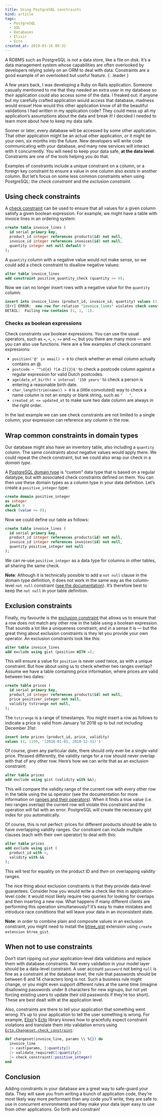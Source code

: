 ```yaml
---
title: Using PostgreSQL constraints
kind: article
tags:
  - PostgreSQL
  - SQL
  - Databases
  - Elixir
  - Ecto
created_at: 2019-03-16 09:32
---
```

A RDBMS such as PostgreSQL is not a data store, like a file on disk. It’s a data management system whose capabilities are often overlooked by developers relying solely on an ORM to deal with data. Constraints are a good example of an overlooked but useful feature. 
{: .leader }

A few years back, I was developing a Ruby on Rails application. Someone casually mentioned to me that they needed an extra user in my database so _their_ application could also access some of the data. I freaked out: if anyone but _my_ carefully crafted application would access that database, madness would ensue! How would this other application know of all the beautiful validations I had written in my application code? They could mess up all my application’s assumptions about the data and break it! I decided I needed to learn more about how to keep my data safe.

Sooner or later, every database will be accessed by some other application. That other application might be an actual other application, or it might be your own, six months into the future. New developers will write code communicating with your database, and many new services will interact with it concurrently. You will need to keep your data safe, **at the data level**. Constraints are one of the tools helping you do that.

Examples of constraints include a unique constraint on a column, or a foreign key constraint to ensure a value in one column also exists in another column. But let’s focus on some less common constraints when using PostgreSQL: the _check constraint_ and the _exclusion constraint_.

## Using check constraints 

A [check constraint](https://www.postgresql.org/docs/current/ddl-constraints.html#DDL-CONSTRAINTS-CHECK-CONSTRAINTS) can be used to ensure that all values for a given column satisfy a given boolean expression. For example, we might have a table with invoice lines in an ordering system:

~~~sql
create table invoice_lines (
  id serial primary key,
  product_id integer references products(id) not null,
  invoice_id integer references invoices(id) not null,
  quantity integer not null default 0
);
~~~

A `quantity` column with a negative value would not make sense, so we could add a check constraint to disallow negative values:

~~~sql
alter table invoice_lines
add constraint positive_quantity_check (quantity >= 0);
~~~

Now we can no longer insert rows with a negative value for the `quantity` column:

~~~sql
insert into invoice_lines (product_id, invoice_id, quantity) values (1, 1, -1);
[Err] ERROR:  new row for relation "invoice_lines" violates check constraint "positive_quantity_check"
DETAIL:  Failing row contains (1, 1, -1).
~~~

### Checks as boolean expressions

Check constraints use boolean expressions. You can use the usual operators, such as `=`, `<`, `>`, `>=` and `<=`; but you there are many more — and you can also use functions. Here are a few examples of check constraint expressions:

* `position('@' in email) > 0` to check whether an email column actually contains an @.
* `postcode ~ '^\d{4} ?[A-Z]{2}$'`  to check a postcode column against a regular expression for valid Dutch postcodes.
* `age(date_of_birth) < interval '150 years'` to check a person is entering a reasonable birth date.
* `char_length(trim(name)) > 0` is a (little convoluted) way to check a name column is not an empty or blank string, such as `"   "`.
* `created_at <= updated_at` to make sure two date column are always in the right order.

In the last example we can see check constraints are not limited to a single column; your expression can reference any column in the row.

## Wrap common constraints in domain types

Our database might also have an inventory table, also including a `quantity` column. The same constraints about negative values would apply there. We could repeat the check constraint, but we could also wrap our check in a _domain type_.

A [PostgreSQL domain type](https://www.postgresql.org/docs/11/domains.html) is “custom” data type that is based on a regular datatype, but with associated check constraints defined on them. You can then use these domain types as a column type in your data definition. Let’s create a `positive_integer` type:

~~~sql
create domain positive_integer 
as integer
default 0
check (value >= 0);
~~~

Now we could define our table as follows:

~~~sql
create table invoice_lines (
  id serial primary key,
  product_id integer references products(id) not null,
  invoice_id integer references invoices(id) not null,
  quantity positive_integer not null
);
~~~

We can re-use `positive_integer` as a data type for columns in other tables, all sharing the same check.

**Note**: Although it is technically possible to add a `not null` clause in the domain type definition, it does not work in the same way as the column-level `not null` constraint ([see the documentation](https://www.postgresql.org/docs/11/sql-createdomain.html#id-1.9.3.62.7)). It’s therefore best to keep the `not null` in your table definition.

## Exclusion constraints

Finally, my favourite is the [exclusion constraint](https://www.postgresql.org/docs/current/ddl-constraints.html#DDL-CONSTRAINTS-EXCLUSION) that allows us to ensure that a row does not match any other row in the table using a boolean expression. That sounds a lot like a uniqueness constraint, and in a sense it is — but the great thing about exclusion constraints is they let you provide your own operator. An exclusion constraints look like this:

~~~sql
alter table invoice_lines
add exclude using gist (position WITH =);
~~~

This will ensure a value for `position` is never used twice, as with a unique constraint. But how about using `&&` to check whether two ranges overlap? Assume we have a table containing price information, where prices are valid between two dates:

~~~sql
create table prices (
  id serial primary key,
  product_id integer references products(id) not null,
  price positiver_integer not null,
  validity tstzrange not null,
);
~~~

The `tstzrange` is a range of timestamps. You might insert a row as follows to indicate a price is valid from January 1st 2018 up to but not including December 31st:

~~~sql
insert into prices (product_id, price, validity)
values (1, 1199, '[2018-01-01, 2018-12-31)')
~~~

Of course, given any particular date, there should only ever be a single valid price. Phrased differently, the validity range for a row should never overlap with that of any other row. Here’s how we can write that as an exclusion constraint:

~~~sql
alter table prices
add exclude using gist (validity with &&);
~~~

This will compare the validity range of the current row with every other row in the table using the `&&` operator (see the documentation for more information on [ranges and their operators](https://www.postgresql.org/docs/11/rangetypes.html)). When it finds a true value (i.e. two ranges overlap) the current row will violate this constraint and the operation will fail with an error. PostgreSQL will create the necessary gist index for you automatically.

Of course, this is not perfect: prices for different products should be able to have overlapping validity ranges. Our constraint can include multiple clauses (each with their own operator) to deal with this:

~~~sql
alter table prices
add exclude using gist (
  product_id with =,
  validity with &&
);
~~~

This will test for equality on the product ID and _then_ on overlapping validity ranges.

The nice thing about exclusion constraints is that they provide data-level guarantees. Consider how you would write a check like this in application-level code: it would most likely require two queries for looking for overlaps and then inserting a new row. What happens if many different clients are performing this operation simultaneously? It’s easy to make mistakes and introduce race conditions that will leave your data in an inconsistent state. 

**Note**: in order to combine plain and composite values in an exclusion constraint, you might need to install the [btree_gist](https://www.postgresql.org/docs/11/btree-gist.html) extension using `create extension btree_gist`.

## When not to use constraints

Don’t start ripping out your application-level data validations and replace them with database constraints. Not every validation in your model layer should be a data-level constraint. A user account `password` not being `null` is fine as a constraint at the database level; the rule that passwords should be between 6 and 14 characters long is not. Such a business rule might change, or you might even support different rules at the same time (imagine disallowing passwords under 8 characters for new signups, but not yet forcing existing users to update their old passwords if they’re too short). These are best dealt with at the application level.

Also, constraints are there to tell your application that something went wrong. It’s up to your application to tell the user something is wrong. For example, [Elixir](https://elixir-lang.org)’s [Ecto](https://hexdocs.pm/ecto/Ecto.html) library knows how to gracefully expect constraint violations and translate them into validation errors using [`Ecto.Changeset.check_constraint`](https://hexdocs.pm/ecto/Ecto.Changeset.html#check_constraint/3):

~~~elixir
def changeset(invoice_line, params \\ %{}) do
  invoice_line
  |> cast(params, [:quantity])
  |> validate_required([:quantity])
  |> check_constraint(:positive_integer)
end
~~~

## Conclusion

Adding constraints in your database are a great way to safe-guard your data. They will save you from writing a bunch of application code, they’re most likely way more performant than any code you’ll write, they are safe to use in concurrent environments and they make your data layer easy to use from other applications. Go forth and constrain!

